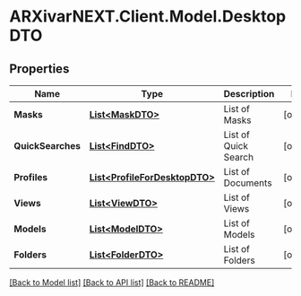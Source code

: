 # ARXivarNEXT.Client.Model.DesktopDTO
## Properties

Name | Type | Description | Notes
------------ | ------------- | ------------- | -------------
**Masks** | [**List&lt;MaskDTO&gt;**](MaskDTO.md) | List of Masks | [optional] 
**QuickSearches** | [**List&lt;FindDTO&gt;**](FindDTO.md) | List of Quick Search | [optional] 
**Profiles** | [**List&lt;ProfileForDesktopDTO&gt;**](ProfileForDesktopDTO.md) | List of Documents | [optional] 
**Views** | [**List&lt;ViewDTO&gt;**](ViewDTO.md) | List of Views | [optional] 
**Models** | [**List&lt;ModelDTO&gt;**](ModelDTO.md) | List of Models | [optional] 
**Folders** | [**List&lt;FolderDTO&gt;**](FolderDTO.md) | List of Folders | [optional] 

[[Back to Model list]](../README.md#documentation-for-models) [[Back to API list]](../README.md#documentation-for-api-endpoints) [[Back to README]](../README.md)


